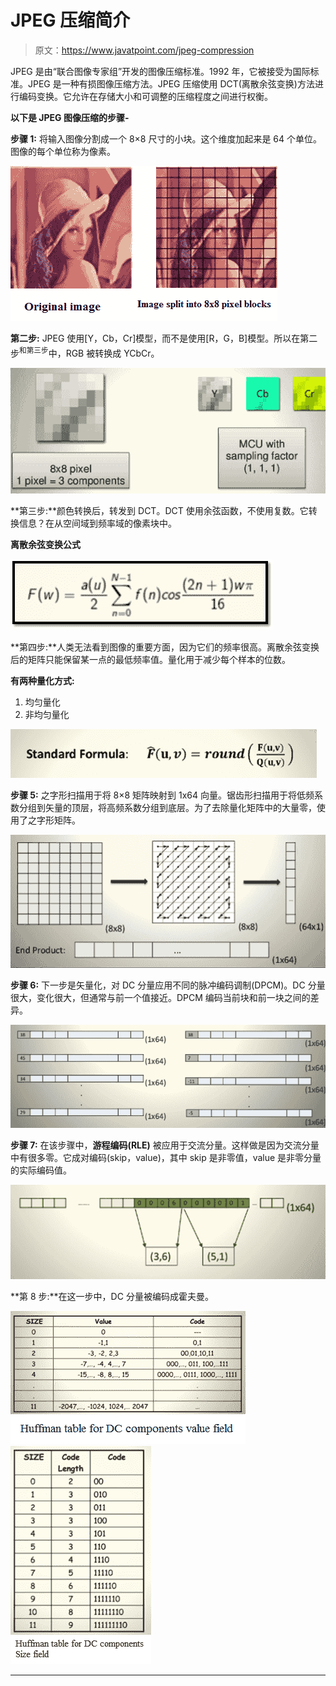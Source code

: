 # JPEG 压缩简介

> 原文：<https://www.javatpoint.com/jpeg-compression>

JPEG 是由“联合图像专家组”开发的图像压缩标准。1992 年，它被接受为国际标准。JPEG 是一种有损图像压缩方法。JPEG 压缩使用 DCT(离散余弦变换)方法进行编码变换。它允许在存储大小和可调整的压缩程度之间进行权衡。

**以下是 JPEG 图像压缩的步骤-**

**步骤 1:** 将输入图像分割成一个 8×8 尺寸的小块。这个维度加起来是 64 个单位。图像的每个单位称为像素。

![Introduction to JPEG Compression](img/0c06e752471eca3504696dcf26042f36.png)

**第二步:** JPEG 使用[Y，Cb，Cr]模型，而不是使用[R，G，B]模型。所以在第二步<sup>和第三步</sup>中，RGB 被转换成 YCbCr。

![Introduction to JPEG Compression](img/ed70fdcde9d3c5fafc8589465cb90702.png)

**第三步:**颜色转换后，转发到 DCT。DCT 使用余弦函数，不使用复数。它转换信息？在从空间域到频率域的像素块中。

**离散余弦变换公式**

![Introduction to JPEG Compression](img/c9c8a2e9f21332da0b64c511bd5fb7a0.png)

**第四步:**人类无法看到图像的重要方面，因为它们的频率很高。离散余弦变换后的矩阵只能保留某一点的最低频率值。量化用于减少每个样本的位数。

**有两种量化方式:**

1.  均匀量化
2.  非均匀量化

![Introduction to JPEG Compression](img/30c6b1116247ca8851b5941a519b4f30.png)

**步骤 5:** 之字形扫描用于将 8×8 矩阵映射到 1x64 向量。锯齿形扫描用于将低频系数分组到矢量的顶层，将高频系数分组到底层。为了去除量化矩阵中的大量零，使用了之字形矩阵。

![Introduction to JPEG Compression](img/517c1b783746fcf7a02f3039231c5036.png)

**步骤 6:** 下一步是矢量化，对 DC 分量应用不同的脉冲编码调制(DPCM)。DC 分量很大，变化很大，但通常与前一个值接近。DPCM 编码当前块和前一块之间的差异。

![Introduction to JPEG Compression](img/a94cbbff72ec15392359a0d0d68a98b1.png)

**步骤 7:** 在该步骤中，**游程编码(RLE)** 被应用于交流分量。这样做是因为交流分量中有很多零。它成对编码(skip，value)，其中 skip 是非零值，value 是非零分量的实际编码值。

![Introduction to JPEG Compression](img/fc3f68a8b74cbf70017a148c3b8e0ad4.png)

**第 8 步:**在这一步中，DC 分量被编码成霍夫曼。

![Introduction to JPEG Compression](img/c4df25809e1adc3ed7db4d7842db407c.png)
![Introduction to JPEG Compression](img/814cc2991694180b3ca9a9431d89a768.png)

* * *